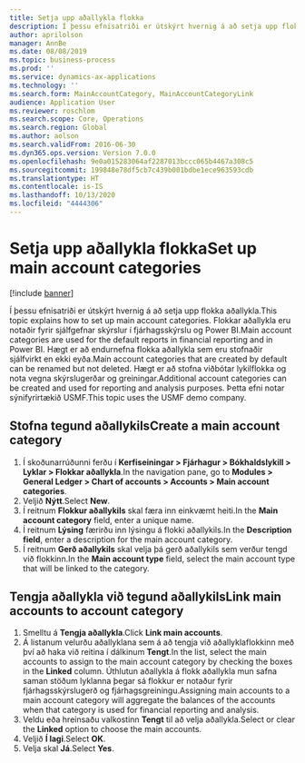 ```yaml
---
title: Setja upp aðallykla flokka
description: Í þessu efnisatriði er útskýrt hvernig á að setja upp flokka aðallykla í Dynamics 365 Finance.
author: aprilolson
manager: AnnBe
ms.date: 08/08/2019
ms.topic: business-process
ms.prod: ''
ms.service: dynamics-ax-applications
ms.technology: ''
ms.search.form: MainAccountCategory, MainAccountCategoryLink
audience: Application User
ms.reviewer: roschlom
ms.search.scope: Core, Operations
ms.search.region: Global
ms.author: aolson
ms.search.validFrom: 2016-06-30
ms.dyn365.ops.version: Version 7.0.0
ms.openlocfilehash: 9e0a015283064af2287013bccc065b4467a308c5
ms.sourcegitcommit: 199848e78df5cb7c439b001bdbe1ece963593cdb
ms.translationtype: HT
ms.contentlocale: is-IS
ms.lasthandoff: 10/13/2020
ms.locfileid: "4444306"
---
```

# <a name="set-up-main-account-categories"></a><span data-ttu-id="9a250-103">Setja upp aðallykla flokka</span><span class="sxs-lookup"><span data-stu-id="9a250-103">Set up main account categories</span></span>

[!include [banner](../../includes/banner.md)]

<span data-ttu-id="9a250-104">Í þessu efnisatriði er útskýrt hvernig á að setja upp flokka aðallykla.</span><span class="sxs-lookup"><span data-stu-id="9a250-104">This topic explains how to set up main account categories.</span></span> <span data-ttu-id="9a250-105">Flokkar aðallykla eru notaðir fyrir sjálfgefnar skýrslur í fjárhagsskýrslu og Power BI.</span><span class="sxs-lookup"><span data-stu-id="9a250-105">Main account categories are used for the default reports in financial reporting and in Power BI.</span></span> <span data-ttu-id="9a250-106">Hægt er að endurnefna flokka aðallykla sem eru stofnaðir sjálfvirkt en ekki eyða.</span><span class="sxs-lookup"><span data-stu-id="9a250-106">Main account categories that are created by default can be renamed but not deleted.</span></span> <span data-ttu-id="9a250-107">Hægt er að stofna viðbótar lykilflokka og nota vegna skýrslugerðar og greiningar.</span><span class="sxs-lookup"><span data-stu-id="9a250-107">Additional account categories can be created and used for reporting and analysis purposes.</span></span> <span data-ttu-id="9a250-108">Þetta efni notar sýnifyrirtækið USMF.</span><span class="sxs-lookup"><span data-stu-id="9a250-108">This topic uses the USMF demo company.</span></span>

## <a name="create-a-main-account-category"></a><span data-ttu-id="9a250-109">Stofna tegund aðallykils</span><span class="sxs-lookup"><span data-stu-id="9a250-109">Create a main account category</span></span>
1. <span data-ttu-id="9a250-110">Í skoðunarrúðunni ferðu í **Kerfiseiningar > Fjárhagur > Bókhaldslykill > Lyklar > Flokkar aðallykla**.</span><span class="sxs-lookup"><span data-stu-id="9a250-110">In the navigation pane, go to **Modules > General Ledger > Chart of accounts > Accounts > Main account categories**.</span></span>
2. <span data-ttu-id="9a250-111">Veljið **Nýtt**.</span><span class="sxs-lookup"><span data-stu-id="9a250-111">Select **New**.</span></span>
3. <span data-ttu-id="9a250-112">Í reitnum **Flokkur aðallykils** skal færa inn einkvæmt heiti.</span><span class="sxs-lookup"><span data-stu-id="9a250-112">In the **Main account category** field, enter a unique name.</span></span>
4. <span data-ttu-id="9a250-113">Í reitnum **Lýsing** færirðu inn lýsingu á flokki aðallykils.</span><span class="sxs-lookup"><span data-stu-id="9a250-113">In the **Description field**, enter a description for the main account category.</span></span>
5. <span data-ttu-id="9a250-114">Í reitnum **Gerð aðallykils** skal velja þá gerð aðallykils sem verður tengd við flokkinn.</span><span class="sxs-lookup"><span data-stu-id="9a250-114">In the **Main account type** field, select the main account type that will be linked to the category.</span></span>

## <a name="link-main-accounts-to-account-category"></a><span data-ttu-id="9a250-115">Tengja aðallykla við tegund aðallykils</span><span class="sxs-lookup"><span data-stu-id="9a250-115">Link main accounts to account category</span></span>
1. <span data-ttu-id="9a250-116">Smelltu á **Tengja aðallykla**.</span><span class="sxs-lookup"><span data-stu-id="9a250-116">Click **Link main accounts**.</span></span>
2. <span data-ttu-id="9a250-117">Á listanum velurðu aðallyklana sem á að tengja við aðallyklaflokkinn með því að haka við reitina í dálkinum **Tengt**.</span><span class="sxs-lookup"><span data-stu-id="9a250-117">In the list, select the main accounts to assign to the main account category by checking the boxes in the **Linked** column.</span></span> <span data-ttu-id="9a250-118">Úthlutun aðallykla á flokk aðallykla mun safna saman stöðum lyklanna þegar sá flokkur er notaður fyrir fjárhagsskýrslugerð og fjárhagsgreiningu.</span><span class="sxs-lookup"><span data-stu-id="9a250-118">Assigning main accounts to a main account category will aggregate the balances of the accounts when that category is used for financial reporting and analysis.</span></span>  
3. <span data-ttu-id="9a250-119">Veldu eða hreinsaðu valkostinn **Tengt** til að velja aðallykla.</span><span class="sxs-lookup"><span data-stu-id="9a250-119">Select or clear the **Linked** option to choose the main accounts.</span></span>
4. <span data-ttu-id="9a250-120">Veljið **Í lagi**.</span><span class="sxs-lookup"><span data-stu-id="9a250-120">Select **OK**.</span></span>
5. <span data-ttu-id="9a250-121">Velja skal **Já**.</span><span class="sxs-lookup"><span data-stu-id="9a250-121">Select **Yes**.</span></span>
